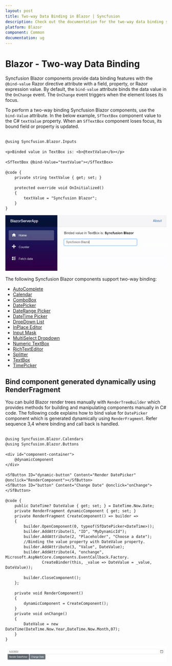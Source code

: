 ```yaml
---
layout: post
title: Two-way Data Binding in Blazor | Syncfusion
description: Check out the documentation for the two-way data binding support in the Syncfusion Blazor Components.
platform: Blazor
component: Common
documentation: ug
---
```


# Blazor - Two-way Data Binding

Syncfusion Blazor components provide data binding features with the `@bind-value` Razor directive attribute with a field, property, or Razor expression value. By default, the `bind-value` attribute binds the data value in the `OnChange` event. The `OnChange` event triggers when the element loses its focus.

To perform a two-way binding Syncfusion Blazor components, use the `bind-Value` attribute. In the below example, `SfTextBox` component value to the C# `textValue` property. When an `SfTextBox` component loses focus, its bound field or property is updated.

```cshtml

@using Syncfusion.Blazor.Inputs

<p>Binded value in TextBox is: <b>@textValue</b></p>

<SfTextBox @bind-Value="textValue"></SfTextBox>

@code {
    private string textValue { get; set; }

    protected override void OnInitialized()
    {
        textValue = "Syncfusion Blazor";
    }
}

```

![Two-Way Binding in Blazor](../images/blazor-two-way-binding.gif)

The following Syncfusion Blazor components support two-way binding:

* [AutoComplete](https://blazor.syncfusion.com/documentation/autocomplete/data-binding)
* [Calendar](https://blazor.syncfusion.com/documentation/calendar/data-binding)
* [ComboBox](https://blazor.syncfusion.com/documentation/combobox/data-binding)
* [DatePicker](https://blazor.syncfusion.com/documentation/datepicker/data-binding)
* [DateRange Picker](https://blazor.syncfusion.com/documentation/daterangepicker/data-binding)
* [DateTime Picker](https://blazor.syncfusion.com/documentation/datetime-picker/data-binding)
* [DropDown List](https://blazor.syncfusion.com/documentation/dropdown-list/data-binding)
* [InPlace Editor](https://blazor.syncfusion.com/documentation/in-place-editor/data-binding)
* [Input Mask](https://blazor.syncfusion.com/documentation/input-mask/data-binding)
* [MultiSelect Dropdown](https://blazor.syncfusion.com/documentation/multiselect-dropdown/data-binding)
* [Numeric TextBox](https://blazor.syncfusion.com/documentation/numeric-textbox/data-binding)
* [RichTextEditor](https://blazor.syncfusion.com/documentation/rich-text-editor/data-binding)
* [Splitter](https://blazor.syncfusion.com/documentation/splitter/two-way-binding)
* [TextBox](https://blazor.syncfusion.com/documentation/textbox/data-binding)
* [TimePicker](https://blazor.syncfusion.com/documentation/timepicker/data-binding)

## Bind component generated dynamically using RenderFragment

You can build Blazor render trees manually with `RenderTreeBuilder` which provides methods for building and manipulating components manually in C# code. The following code explains how to bind value for `DatePicker` component which is generated dynamically using `RenderFragment`. Refer sequence 3,4 where binding and call back is handled.

```cshtml

@using Syncfusion.Blazor.Calendars
@using Syncfusion.Blazor.Buttons

<div id="component-container">
    @dynamicComponent
</div>

<SfButton ID="dynamic-button" Content="Render DatePicker" @onclick="RenderComponent"></SfButton>
<SfButton ID="button" Content="Change Date" @onclick="onChange"></SfButton>

@code {
    public DateTime? DateValue { get; set; } = DateTime.Now.Date;
    private RenderFragment dynamicComponent { get; set; } 
    private RenderFragment CreateComponent() => builder =>
    {
        builder.OpenComponent(0, typeof(SfDatePicker<DateTime>));
        builder.AddAttribute(1, "ID", "MyDynamicId");
        builder.AddAttribute(2, "Placeholder", "Choose a date");
        //Binding the value property with DateValue property.
        builder.AddAttribute(3, "Value", DateValue);
        builder.AddAttribute(4, "onchange", Microsoft.AspNetCore.Components.EventCallback.Factory.
                CreateBinder(this, _value => DateValue = _value, DateValue));
                
        builder.CloseComponent();
    };

    private void RenderComponent()
    {
        dynamicComponent = CreateComponent();
    }
    private void onChange()
    {
        DateValue = new DateTime(DateTime.Now.Year,DateTime.Now.Month,07);
    }
}
```

![Binding in Blazor when build a render tree](../images/blazor-date-picker.png)

